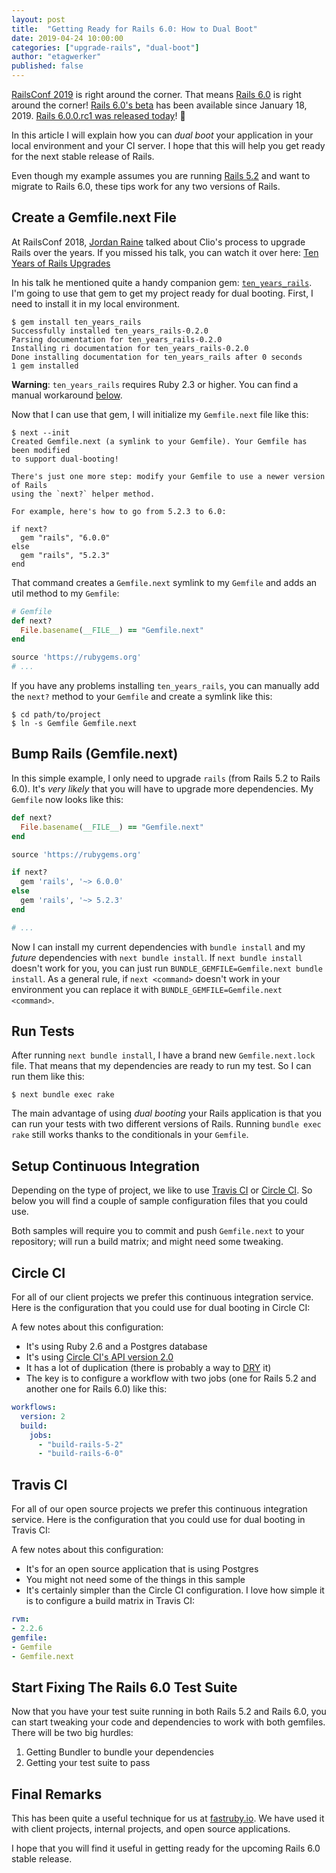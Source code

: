 ```yaml
---
layout: post
title:  "Getting Ready for Rails 6.0: How to Dual Boot"
date: 2019-04-24 10:00:00
categories: ["upgrade-rails", "dual-boot"]
author: "etagwerker"
published: false
---
```


[RailsConf 2019](https://railsconf.com) is right around the corner. That means
[Rails 6.0](https://edgeguides.rubyonrails.org/6_0_release_notes.html) is right
around the corner! [Rails 6.0's beta](https://weblog.rubyonrails.org/2019/1/22/this-week-in-rails-rails-6-0-0-beta1-and-more/) has been available since January 18, 2019. [Rails 6.0.0.rc1
was released today](https://weblog.rubyonrails.org/2019/4/24/Rails-6-0-rc1-released/)! 🎉

In this article I will explain how you can _dual boot_ your application in your
local environment and your CI server. I hope that this will help you get ready
for the next stable release of Rails.

<!--more-->

Even though my example assumes you are running [Rails 5.2](https://fastruby.io/blog/rails/upgrades/upgrade-rails-from-5-1-to-5-2.html) and want to migrate to Rails 6.0, these tips
work for any two versions of Rails.

## Create a Gemfile.next File

At RailsConf 2018, [Jordan Raine](https://twitter.com/jnraine) talked about
Clio's process to upgrade Rails over the years. If you missed his talk, you can
watch it over here: [Ten Years of Rails Upgrades](https://www.youtube.com/watch?v=6aCfc0DkSFo)

In his talk he mentioned quite a handy companion gem: [`ten_years_rails`](https://rubygems.org/gems/ten_years_rails). I'm going to use that gem to get my project ready for dual
booting. First, I need to install it in my local environment.

```
$ gem install ten_years_rails
Successfully installed ten_years_rails-0.2.0
Parsing documentation for ten_years_rails-0.2.0
Installing ri documentation for ten_years_rails-0.2.0
Done installing documentation for ten_years_rails after 0 seconds
1 gem installed
```

**Warning**: `ten_years_rails` requires Ruby 2.3 or higher. You can find a manual
workaround [below](#workaround).

Now that I can use that gem, I will initialize my `Gemfile.next` file like this:

```
$ next --init
Created Gemfile.next (a symlink to your Gemfile). Your Gemfile has been modified
to support dual-booting!

There's just one more step: modify your Gemfile to use a newer version of Rails
using the `next?` helper method.

For example, here's how to go from 5.2.3 to 6.0:

if next?
  gem "rails", "6.0.0"
else
  gem "rails", "5.2.3"
end
```

That command creates a `Gemfile.next` symlink to my `Gemfile` and adds an util
method to my `Gemfile`:

<div id="workaround" />

```ruby
# Gemfile
def next?
  File.basename(__FILE__) == "Gemfile.next"
end

source 'https://rubygems.org'
# ...
```

If you have any problems installing `ten_years_rails`, you can manually add the
`next?` method to your `Gemfile` and create a symlink like this:

```
$ cd path/to/project
$ ln -s Gemfile Gemfile.next
```

## Bump Rails (Gemfile.next)

In this simple example, I only need to upgrade `rails` (from Rails 5.2 to Rails
6.0). It's _very likely_ that you will have to upgrade more dependencies. My
`Gemfile` now looks like this:

```ruby
def next?
  File.basename(__FILE__) == "Gemfile.next"
end

source 'https://rubygems.org'

if next?
  gem 'rails', '~> 6.0.0'
else
  gem 'rails', '~> 5.2.3'
end

# ...
```

Now I can install my current dependencies with `bundle install` and my _future_
dependencies with `next bundle install`. If `next bundle install` doesn't work
for you, you can just run `BUNDLE_GEMFILE=Gemfile.next bundle install`. As a
general rule, if `next <command>` doesn't work in your environment you can
replace it with `BUNDLE_GEMFILE=Gemfile.next <command>`.

## Run Tests

After running `next bundle install`, I have a brand new `Gemfile.next.lock` file.
That means that my dependencies are ready to run my test. So I can run them like
this:

```
$ next bundle exec rake
```

The main advantage of using _dual booting_ your Rails application is that you
can run your tests with two different versions of Rails. Running `bundle exec rake`
still works thanks to the conditionals in your `Gemfile`.

## Setup Continuous Integration

Depending on the type of project, we like to use [Travis CI](https://travis-ci.com)
or [Circle CI](https://circleci.com). So below you will find a couple of sample
configuration files that you could use.

Both samples will require you to commit and push `Gemfile.next` to your repository;
will run a build matrix; and might need some tweaking.

## Circle CI

For all of our client projects we prefer this continuous integration service.
Here is the configuration that you could use for dual booting in Circle CI:

<script src="https://gist.github.com/etagwerker/14c9045788d356cbb797dcb5f678b135.js"></script>

A few notes about this configuration:

- It's using Ruby 2.6 and a Postgres database
- It's using [Circle CI's API version 2.0](https://circleci.com/docs/2.0/)
- It has a lot of duplication (there is probably a way to [DRY](http://wiki.c2.com/?DontRepeatYourself) it)
- The key is to configure a workflow with two jobs (one for Rails 5.2 and
  another one for Rails 6.0) like this:

```yaml
workflows:
  version: 2
  build:
    jobs:
      - "build-rails-5-2"
      - "build-rails-6-0"
```

## Travis CI

For all of our open source projects we prefer this continuous integration service.
Here is the configuration that you could use for dual booting in Travis CI:

<script src="https://gist.github.com/etagwerker/02ee3e3623d3e99b15c20cba31a608cc.js"></script>

A few notes about this configuration:

- It's for an open source application that is using Postgres
- You might not need some of the things in this sample
- It's certainly simpler than the Circle CI configuration. I love how
simple it is to configure a build matrix in Travis CI:

```yaml
rvm:
- 2.2.6
gemfile:
- Gemfile
- Gemfile.next
```

## Start Fixing The Rails 6.0 Test Suite

Now that you have your test suite running in both Rails 5.2 and Rails 6.0, you
can start tweaking your code and dependencies to work with both gemfiles. There
will be two big hurdles:

1. Getting Bundler to bundle your dependencies
2. Getting your test suite to pass

## Final Remarks

This has been quite a useful technique for us at [fastruby.io](https://fastruby.io).
We have used it with client projects, internal projects, and open source
applications.

I hope that you will find it useful in getting ready for the upcoming Rails 6.0
stable release.
